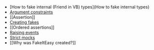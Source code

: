 * [How to fake internal (Friend in VB) types](How to fake internal types)
* [Argument constraints](ArgumentConstraints)
* [[Assertion]]
* [Creating fakes](CreatingFakes)
* [[Ordered assertions]]
* [Raising events](RaisingEvents)
* [Strict mocks](StrictMocks)
* [[Why was FakeItEasy created?]]